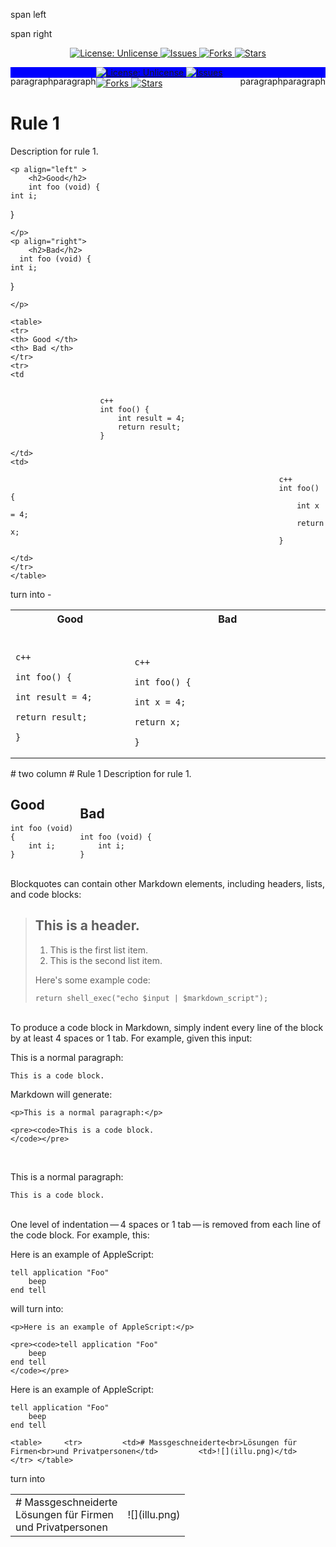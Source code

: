 
 <span align ="left" > span left </span>
    
 <span align="right" > span right</span>
    


<p align="center">

<a href="http://unlicense.org/">
<img src="https://img.shields.io/badge/license-Unlicense-blue.svg" alt="License: Unlicense">
</a>

<a href="https://github.com/markdown-templates/markdown-snippets/issues">
<img src="https://img.shields.io/github/issues/markdown-templates/markdown-snippets.svg" alt="Issues">
</a>

<a href="https://github.com/markdown-templates/markdown-snippets/fork">
<img src="https://img.shields.io/github/forks/markdown-templates/markdown-snippets.svg" alt="Forks">
</a>

<a href="https://github.com/markdown-templates/markdown-snippets/stargazers">
<img src="https://img.shields.io/github/stars/markdown-templates/markdown-snippets.svg" alt="Stars">
</a>

</p>

 
  <p align ="left" style="float:left ;"> paragraph </p>
    
  <p align="right" style="float:right ;"> paragraph </p>
    
    
<div width="40%" style=" background-color:blue;">
    
 <p align ="left" style="float:left ;"> paragraph </p>
    
 <p align="right" style="float:right ;"> paragraph </p>
    
<a href="http://unlicense.org/">
<img src="https://img.shields.io/badge/license-Unlicense-blue.svg" alt="License: Unlicense">
</a>

<a href="https://github.com/markdown-templates/markdown-snippets/issues">
<img src="https://img.shields.io/github/issues/markdown-templates/markdown-snippets.svg" alt="Issues">
</a>

</div>

<div width="40%" style="color:red;">
    
<a href="https://github.com/markdown-templates/markdown-snippets/fork">
<img src="https://img.shields.io/github/forks/markdown-templates/markdown-snippets.svg" alt="Forks">
</a>

<a href="https://github.com/markdown-templates/markdown-snippets/stargazers">
<img src="https://img.shields.io/github/stars/markdown-templates/markdown-snippets.svg" alt="Stars">
</a>

</div>



# Rule 1
Description for rule 1.


    <p align="left" >
        <h2>Good</h2>
        int foo (void) {
    int i;
}

    </p>
    <p align="right">
        <h2>Bad</h2>
      int foo (void) {
    int i;
}

    </p>

``` 
<table>
<tr>
<th> Good </th>
<th> Bad </th>
</tr>
<tr>
<td
    
  ```
                        c++
                        int foo() {
                            int result = 4;
                            return result;
                        }
 ```
</td>
<td>
 
```

                                                                c++
                                                                int foo() { 
                                                                    int x = 4;
                                                                    return x;
                                                                }

```
</td>
</tr>
</table>
```

turn into -
<table>
<tr>
<th> Good </th>
<th> Bad </th>
</tr>
<tr>
<td
    
  ```
                        c++
                        int foo() {
                            int result = 4;
                            return result;
                        }
 ```
</td>
<td>
 
```

                                                                c++
                                                                int foo() { 
                                                                    int x = 4;
                                                                    return x;
                                                                }

```
</td>
</tr>
</table>
# two column
# Rule 1
Description for rule 1.

<div style="-webkit-column-count: 2; -moz-column-count: 2; column-count: 2; -webkit-column-rule: 1px dotted #e0e0e0; -moz-column-rule: 1px dotted #e0e0e0; column-rule: 1px dotted #e0e0e0;">
    <div style="display: inline-block;">
        <h2>Good</h2>
        <pre><code class="language-c">int foo (void) 
{
    int i;
}
</code></pre>
    </div>
    <div style="display: inline-block;">
        <h2>Bad</h2>
        <pre><code class="language-c">int foo (void) {
    int i;
}
</code></pre>
    </div>
</div>

Blockquotes can contain other Markdown elements, including headers, lists, and code blocks:

> ## This is a header.
> 
> 1.   This is the first list item.
> 2.   This is the second list item.
> 
> Here's some example code:
> 
>     return shell_exec("echo $input | $markdown_script");

<br>
To produce a code block in Markdown, simply indent every line of the block by at least 4 spaces or 1 tab. For example, given this input:

This is a normal paragraph:

    This is a code block.

Markdown will generate:

```
<p>This is a normal paragraph:</p>

<pre><code>This is a code block.
</code></pre>
```
<br>

<p>This is a normal paragraph:</p>

<pre><code>This is a code block.
</code></pre>
<br>
One level of indentation — 4 spaces or 1 tab — is removed from each line of the code block. For example, this:

Here is an example of AppleScript:

    tell application "Foo"
        beep
    end tell

will turn into:
```
<p>Here is an example of AppleScript:</p>

<pre><code>tell application "Foo"
    beep
end tell
</code></pre>
```

<p>Here is an example of AppleScript:</p>

<pre><code>tell application "Foo"
    beep
end tell
</code></pre>

```
<table>     <tr>         <td># Massgeschneiderte<br>Lösungen für Firmen<br>und Privatpersonen</td>         <td>![](illu.png)</td>     </tr> </table>
```
turn into
<table>     <tr>         <td># Massgeschneiderte<br>Lösungen für Firmen<br>und Privatpersonen</td>         <td>![](illu.png)</td>     </tr> </table>
